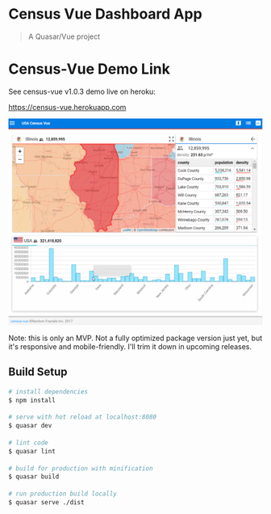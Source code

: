 # Census Vue Dashboard App

> A Quasar/Vue project

# Census-Vue Demo Link

See census-vue v1.0.3 demo live on heroku: 

https://census-vue.herokuapp.com

![Alt text](https://github.com/RandomFractals/CensusD3/blob/master/screens/CensusVue-1.0.3.png?raw=true 
 "latest") 

Note: this is only an MVP. Not a fully optimized package version just yet, but it's responsive and mobile-friendly. I'll trim it down in upcoming releases.

## Build Setup

``` bash
# install dependencies
$ npm install

# serve with hot reload at localhost:8080
$ quasar dev

# lint code
$ quasar lint

# build for production with minification
$ quasar build

# run production build locally 
$ quasar serve ./dist
```
